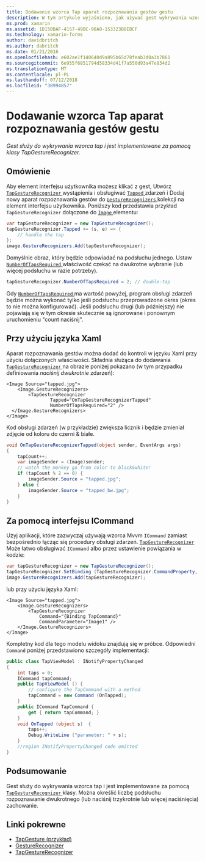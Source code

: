 ```yaml
---
title: Dodawanie wzorca Tap aparat rozpoznawania gestów gestu
description: W tym artykule wyjaśniono, jak używać gest wykrywania wzorca tap w aplikacji platformy Xamarin.Forms. Wykrywanie wzorca TAP jest implementowane za pomocą klasy TapGestureRecognizer.
ms.prod: xamarin
ms.assetid: 1D150BAF-4157-49BC-90A0-153323B8EBCF
ms.technology: xamarin-forms
author: davidbritch
ms.author: dabritch
ms.date: 01/21/2016
ms.openlocfilehash: e602ae1f140640d9a895b65d78feab3d0a3b7861
ms.sourcegitcommit: 6e955f6851794d58334d41f7a550d93a47e834d2
ms.translationtype: MT
ms.contentlocale: pl-PL
ms.lasthandoff: 07/12/2018
ms.locfileid: "38994857"
---
```

# <a name="adding-a-tap-gesture-gesture-recognizer"></a>Dodawanie wzorca Tap aparat rozpoznawania gestów gestu

_Gest służy do wykrywania wzorca tap i jest implementowane za pomocą klasy TapGestureRecognizer._

## <a name="overview"></a>Omówienie

Aby element interfejsu użytkownika możesz klikać z gest, Utwórz [ `TapGestureRecognizer` ](xref:Xamarin.Forms.TapGestureRecognizer) wystąpienia i obsługiwać [ `Tapped` ](xref:Xamarin.Forms.TapGestureRecognizer.Tapped) zdarzeń i Dodaj nowy aparat rozpoznawania gestów do [ `GestureRecognizers` ](xref:Xamarin.Forms.View.GestureRecognizers) kolekcji na element interfejsu użytkownika. Poniższy kod przedstawia przykład `TapGestureRecognizer` dołączone do [ `Image` ](xref:Xamarin.Forms.Image) elementu:

```csharp
var tapGestureRecognizer = new TapGestureRecognizer();
tapGestureRecognizer.Tapped += (s, e) => {
    // handle the tap
};
image.GestureRecognizers.Add(tapGestureRecognizer);
```

Domyślnie obraz, który będzie odpowiadać na podsłuchu jednego. Ustaw [ `NumberOfTapsRequired` ](xref:Xamarin.Forms.TapGestureRecognizer.NumberOfTapsRequired) właściwość czekać na dwukrotne wybranie (lub więcej podsłuchu w razie potrzeby).

```csharp
tapGestureRecognizer.NumberOfTapsRequired = 2; // double-tap
```

Gdy [ `NumberOfTapsRequired` ](xref:Xamarin.Forms.TapGestureRecognizer.NumberOfTapsRequired) ma wartość powyżej, program obsługi zdarzeń będzie można wykonać tylko jeśli podsłuchu przeprowadzone okres (okres to nie można konfigurować). Jeśli podsłuchu drugi (lub późniejszy) nie pojawiają się w tym okresie skutecznie są ignorowane i ponownym uruchomieniu "count naciśnij".

<a name="Using_Xaml" />

## <a name="using-xaml"></a>Przy użyciu języka Xaml

Aparat rozpoznawania gestów można dodać do kontroli w języku Xaml przy użyciu dołączonych właściwości. Składnia służąca do dodawania [ `TapGestureRecognizer` ](xref:Xamarin.Forms.TapGestureRecognizer) na obrazie poniżej pokazano (w tym przypadku definiowania *naciśnij dwukrotnie* zdarzeń):

```xaml
<Image Source="tapped.jpg">
    <Image.GestureRecognizers>
        <TapGestureRecognizer
                Tapped="OnTapGestureRecognizerTapped"
                NumberOfTapsRequired="2" />
  </Image.GestureRecognizers>
</Image>
```

Kod obsługi zdarzeń (w przykładzie) zwiększa licznik i będzie zmieniał zdjęcie od koloru do czerni &amp; białe.

```csharp
void OnTapGestureRecognizerTapped(object sender, EventArgs args)
{
    tapCount++;
    var imageSender = (Image)sender;
    // watch the monkey go from color to black&white!
    if (tapCount % 2 == 0) {
        imageSender.Source = "tapped.jpg";
    } else {
        imageSender.Source = "tapped_bw.jpg";
    }
}
```

## <a name="using-icommand"></a>Za pomocą interfejsu ICommand

Użyj aplikacji, które zazwyczaj używają wzorca Mvvm `ICommand` zamiast bezpośrednio łącząc się procedury obsługi zdarzeń. [ `TapGestureRecognizer` ](xref:Xamarin.Forms.TapGestureRecognizer) Może łatwo obsługiwać `ICommand` albo przez ustawienie powiązania w kodzie:

```csharp
var tapGestureRecognizer = new TapGestureRecognizer();
tapGestureRecognizer.SetBinding (TapGestureRecognizer.CommandProperty, "TapCommand");
image.GestureRecognizers.Add(tapGestureRecognizer);
```

lub przy użyciu języka Xaml:

```xaml
<Image Source="tapped.jpg">
    <Image.GestureRecognizers>
        <TapGestureRecognizer
            Command="{Binding TapCommand}"
            CommandParameter="Image1" />
    </Image.GestureRecognizers>
</Image>
```

Kompletny kod dla tego modelu widoku znajdują się w próbce. Odpowiedni `Command` poniżej przedstawiono szczegóły implementacji:

```csharp
public class TapViewModel : INotifyPropertyChanged
{
    int taps = 0;
    ICommand tapCommand;
    public TapViewModel () {
        // configure the TapCommand with a method
        tapCommand = new Command (OnTapped);
    }
    public ICommand TapCommand {
        get { return tapCommand; }
    }
    void OnTapped (object s)  {
        taps++;
        Debug.WriteLine ("parameter: " + s);
    }
    //region INotifyPropertyChanged code omitted
}
```

## <a name="summary"></a>Podsumowanie

Gest służy do wykrywania wzorca tap i jest implementowane za pomocą [ `TapGestureRecognizer` ](xref:Xamarin.Forms.TapGestureRecognizer) klasy. Można określić liczbę podsłuchu rozpoznawanie dwukrotnego (lub naciśnij trzykrotnie lub więcej naciśnięcia) zachowanie.


## <a name="related-links"></a>Linki pokrewne

- [TapGesture (przykład)](https://developer.xamarin.com/samples/xamarin-forms/WorkingWithGestures/TapGesture/)
- [GestureRecognizer](xref:Xamarin.Forms.GestureRecognizer)
- [TapGestureRecognizer](xref:Xamarin.Forms.TapGestureRecognizer)
